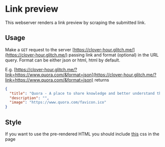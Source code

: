 # Link preview
This webserver renders a link preview by scraping the submitted link.

## Usage
Make a `GET` request to the server [https://clover-hour.glitch.me/](https://clover-hour.glitch.me/) passing link and format (optional) in the URL query. Format can be either json or html, html by default.

E.g.
[https://clover-hour.glitch.me/?link=https://www.quora.com/&format=json](https://clover-hour.glitch.me/?link=https://www.quora.com/&format=json) returns
```json
{
  "title": "Quora - A place to share knowledge and better understand the world.",
  "description": "",
  "image": "https://www.quora.com/favicon.ico"
}
```

## Style
If you want to use the pre-rendered HTML you should include [this](https://github.com/ZaninAndrea/linkPreview/blob/master/style.css) css in the page
